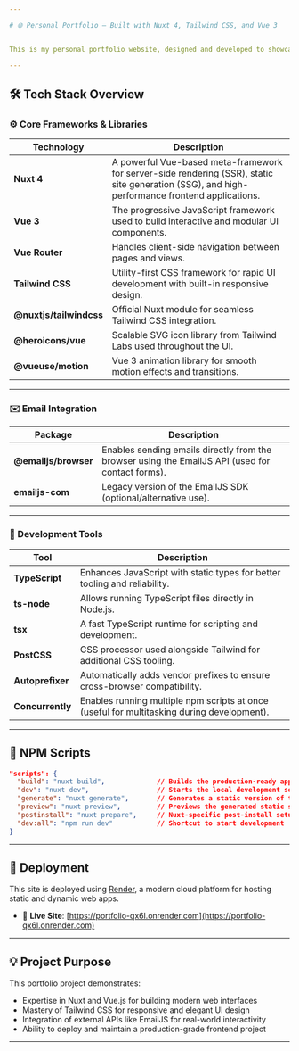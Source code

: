 ```yaml
---

# 🌐 Personal Portfolio – Built with Nuxt 4, Tailwind CSS, and Vue 3


This is my personal portfolio website, designed and developed to showcase my skills, projects, and professional experience. The application is built using modern frontend technologies including **Nuxt 4**, **Vue 3**, and **Tailwind CSS**, and demonstrates my ability to develop performant, responsive, and visually engaging user interfaces.

---
```


## 🛠️ Tech Stack Overview

### ⚙️ Core Frameworks & Libraries

| Technology              | Description                                                                                                                                    |
| ----------------------- | ---------------------------------------------------------------------------------------------------------------------------------------------- |
| **Nuxt 4**              | A powerful Vue-based meta-framework for server-side rendering (SSR), static site generation (SSG), and high-performance frontend applications. |
| **Vue 3**               | The progressive JavaScript framework used to build interactive and modular UI components.                                                      |
| **Vue Router**          | Handles client-side navigation between pages and views.                                                                                        |
| **Tailwind CSS**        | Utility-first CSS framework for rapid UI development with built-in responsive design.                                                          |
| **@nuxtjs/tailwindcss** | Official Nuxt module for seamless Tailwind CSS integration.                                                                                    |
| **@heroicons/vue**      | Scalable SVG icon library from Tailwind Labs used throughout the UI.                                                                           |
| **@vueuse/motion**      | Vue 3 animation library for smooth motion effects and transitions.                                                                             |

---

### ✉️ Email Integration

| Package              | Description                                                                                      |
| -------------------- | ------------------------------------------------------------------------------------------------ |
| **@emailjs/browser** | Enables sending emails directly from the browser using the EmailJS API (used for contact forms). |
| **emailjs-com**      | Legacy version of the EmailJS SDK (optional/alternative use).                                    |

---

### 🧰 Development Tools

| Tool             | Description                                                                                |
| ---------------- | ------------------------------------------------------------------------------------------ |
| **TypeScript**   | Enhances JavaScript with static types for better tooling and reliability.                  |
| **ts-node**      | Allows running TypeScript files directly in Node.js.                                       |
| **tsx**          | A fast TypeScript runtime for scripting and development.                                   |
| **PostCSS**      | CSS processor used alongside Tailwind for additional CSS tooling.                          |
| **Autoprefixer** | Automatically adds vendor prefixes to ensure cross-browser compatibility.                  |
| **Concurrently** | Enables running multiple npm scripts at once (useful for multitasking during development). |

---

## 📜 NPM Scripts

```json
"scripts": {
  "build": "nuxt build",             // Builds the production-ready app
  "dev": "nuxt dev",                 // Starts the local development server
  "generate": "nuxt generate",       // Generates a static version of the app
  "preview": "nuxt preview",         // Previews the generated static site
  "postinstall": "nuxt prepare",     // Nuxt-specific post-install setup
  "dev:all": "npm run dev"           // Shortcut to start development
}
```

---

## 🚀 Deployment

This site is deployed using [Render](https://render.com/), a modern cloud platform for hosting static and dynamic web apps.

* 🔗 **Live Site**: [https://portfolio-qx6l.onrender.com](https://portfolio-qx6l.onrender.com)

---

## 💡 Project Purpose

This portfolio project demonstrates:

* Expertise in Nuxt and Vue.js for building modern web interfaces
* Mastery of Tailwind CSS for responsive and elegant UI design
* Integration of external APIs like EmailJS for real-world interactivity
* Ability to deploy and maintain a production-grade frontend project

---

